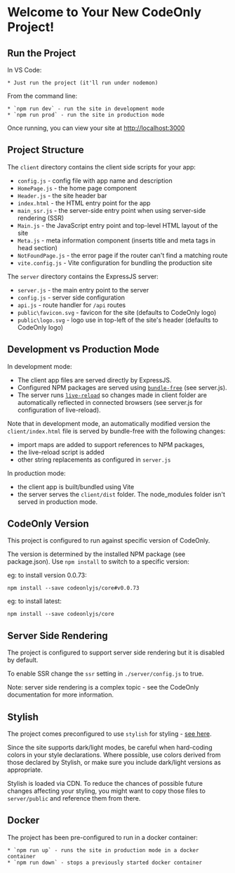 # Welcome to Your New CodeOnly Project!

## Run the Project

In VS Code:

    * Just run the project (it'll run under nodemon)

From the command line:

    * `npm run dev` - run the site in development mode
    * `npm run prod` - run the site in production mode

Once running, you can view your site at <http://localhost:3000>



## Project Structure

The `client` directory contains the client side scripts for your app:

* `config.js` - config file with app name and description
* `HomePage.js` - the home page component
* `Header.js` - the site header bar
* `index.html` - the HTML entry point for the app
* `main_ssr.js` - the server-side entry point when using server-side rendering (SSR)
* `Main.js` - the JavaScript entry point and top-level HTML layout of the site
* `Meta.js` - meta information component (inserts title and meta tags in head section)
* `NotFoundPage.js` - the error page if the router can't find a matching route
* `vite.config.js` - Vite configuration for bundling the production site

The `server` directory contains the ExpressJS server:

* `server.js` - the main entry point to the server
* `config.js` - server side configuration
* `api.js` - route handler for `/api` routes
* `public\favicon.svg` - favicon for the site (defaults to CodeOnly logo)
* `public\logo.svg` - logo use in top-left of the site's header (defaults to CodeOnly logo)



## Development vs Production Mode

In development mode:

* The client app files are served directly by ExpressJS.  
* Configured NPM packages are served using [`bundle-free`](https://github.com/codeonlyjs/bundle-free) 
  (see server.js).
* The server runs [`live-reload`](https://www.npmjs.com/package/livereload) so changes made in 
  client folder are automatically reflected in connected browsers (see server.js for configuration
  of live-reload).

Note that in development mode, an automatically modified version the `client/index.html` 
file is served by bundle-free with the following changes:

* import maps are added to support references to NPM packages,
* the live-reload script is added
* other string replacements as configured in `server.js`

In production mode:

* the client app is built/bundled using Vite 
* the server serves the `client/dist` folder.  The node_modules folder isn't
  served in production mode.



## CodeOnly Version

This project is configured to run against specific version of CodeOnly.

The version is determined by the installed NPM package (see package.json). 
Use `npm install` to switch to a specific version:

eg: to install version 0.0.73:

```
npm install --save codeonlyjs/core#v0.0.73
```

eg: to install latest:

```
npm install --save codeonlyjs/core
```


## Server Side Rendering

The project is configured to support server side rendering but it is disabled by 
default.  

To enable SSR change the `ssr` setting in `./server/config.js` to true.

Note: server side rendering is a complex topic - see the CodeOnly documentation
for more information.



## Stylish

The project comes preconfigured to use `stylish` for styling - 
[see here](https://toptensoftware.github.io/stylish/).

Since the site supports dark/light modes, be careful when hard-coding colors
in your style declarations. Where possible, use colors derived from those 
declared by Stylish, or make sure you include dark/light versions as appropriate.

Stylish is loaded via CDN.  To reduce the chances of possible future changes
affecting your styling, you might want to copy those files to `server/public`
and reference them from there.



## Docker

The project has been pre-configured to run in a docker container:

    * `npm run up` - runs the site in production mode in a docker container
    * `npm run down` - stops a previously started docker container


